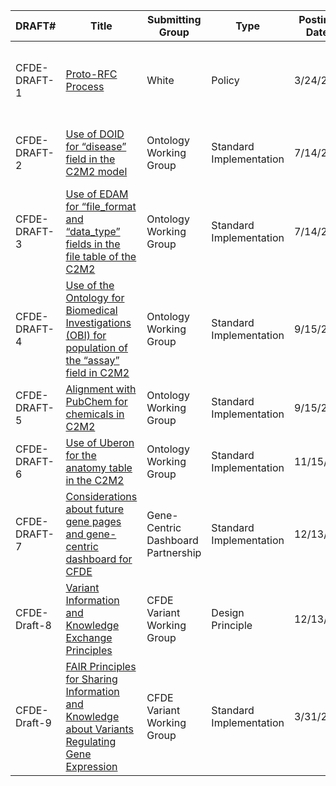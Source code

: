 | DRAFT# | Title | Submitting Group | Type | Posting Date | End Date | Status | Approve | Dissent | Abstain |
|--------|-------|------------------|------|--------------|----------|--------|---------|---------|---------|
| CFDE-DRAFT-1 | [Proto-RFC Process](https://docs.google.com/document/d/1masYhU6W_zgUWN1XWS8_f-KiSp1cTDdo4eZJWpsXyHQ/edit?usp=sharing) |  White | Policy | 3/24/20 |  | open for comments indefinitely while we refine process |        |           |            | 
| CFDE-DRAFT-2 | [Use of DOID for “disease” field in the C2M2 model](https://docs.google.com/document/d/1OS_69jvdexMvH9KSptGDAKAXCzyDtca2M0VjsGXImEE/edit) |  Ontology Working Group | Standard Implementation | 7/14/21 | 1/18/22 | Comment period CLOSED |  GTEx, ERCC, KFDRC, MW, GlyGen    |           |            | 
| CFDE-DRAFT-3 | [Use of EDAM for “file_format and “data_type” fields in the file table of the C2M2](https://docs.google.com/document/d/1HQPtk6381Yncxp8Apzxyv8YwPNYIcvWEAH0gKraqKHE/edit) |  Ontology Working Group | Standard Implementation | 7/14/21 | 1/18/22  | Comment period CLOSED |  GTEx, ERCC, KFDRC, MW, GlyGen    |           |            | 
| CFDE-DRAFT-4 | [Use of the Ontology for Biomedical Investigations (OBI) for population of the “assay” field in C2M2](https://docs.google.com/document/d/1fTA2O71QkQD_yPmvGr0uz7Vr8FMTzvY3FyW66Y3qQYo/edit) | Ontology Working Group | Standard Implementation | 9/15/21 | 1/18/22 | Comment period CLOSED |   GTEx, ERCC, KFDRC, MW, GlyGen      |           |            | 
| CFDE-DRAFT-5 | [Alignment with PubChem for chemicals in C2M2](https://docs.google.com/document/d/1JV_xMWEV5bl3wWw3s1feomZKr2wlARFEaHw1tLYI7DY/edit) | Ontology Working Group | Standard Implementation | 9/15/21 | 1/18/22 | Comment period CLOSED | ERCC, KFDRC, MW        |           |  GTEx   | 
| CFDE-DRAFT-6 | [Use of Uberon for the anatomy table in the C2M2](https://docs.google.com/document/d/1x-KYUOvzO6NMiHqnl9G8JzakLcqJbkfG/edit) | Ontology Working Group | Standard Implementation | 11/15/21 | 1/18/22 |  Comment period CLOSED      |  GTEx, ERCC, KFDRC, MW     |            | 
| CFDE-DRAFT-7 | [Considerations about future gene pages and gene-centric dashboard for CFDE](https://docs.google.com/document/d/1n9sKKGcXpZscG-eGClg7RmUs8fzYbeQ1/edit) | Gene-Centric Dashboard Partnership | Standard Implementation | 12/13/21 | 1/18/22 |  Comment period CLOSED  |    GTEx       |            | 
| CFDE-Draft-8 | [Variant Information and Knowledge Exchange Principles](https://docs.google.com/document/d/1bM2L3Ux3CrGISUVETVeVcvK8e0XT_Zey/edit) | CFDE Variant Working Group | Design Principle | 12/13/21 | 1/18/22 |  Comment period CLOSED    |           |            | 
| CFDE-Draft-9 | [FAIR Principles for Sharing Information and Knowledge about Variants Regulating Gene Expression](https://docs.google.com/document/d/1p5wsaf2pLr6WZWQX8v2sqHCnu14S8riU/edit) | CFDE Variant Working Group | Standard Implementation | 3/31/22 | 4/29/22 | Comment Period CLOSED     |           |            | 
